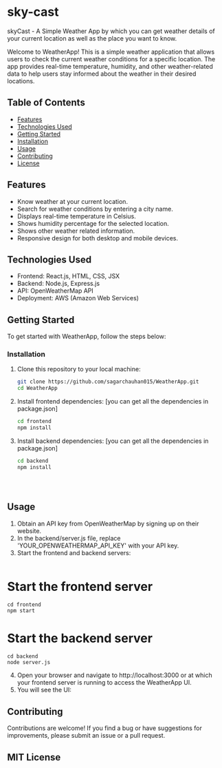 # sky-cast
skyCast - A Simple Weather App by which you can get weather details of your current location as well as the place you want to know.

Welcome to WeatherApp! This is a simple weather application that allows users to check the current weather conditions for a specific location.
The app provides real-time temperature, humidity, and other weather-related data to help users stay informed about the weather in their desired locations.

## Table of Contents

- [Features](#features)
- [Technologies Used](#technologies-used)
- [Getting Started](#getting-started)
- [Installation](#installation)
- [Usage](#usage)
- [Contributing](#contributing)
- [License](#license)

## Features

- Know weather at your current location.
- Search for weather conditions by entering a city name.
- Displays real-time temperature in Celsius.
- Shows humidity percentage for the selected location.
- Shows other weather related information.
- Responsive design for both desktop and mobile devices.

## Technologies Used

- Frontend: React.js, HTML, CSS, JSX
- Backend: Node.js, Express.js
- API: OpenWeatherMap API
- Deployment: AWS (Amazon Web Services)




## Getting Started

To get started with WeatherApp, follow the steps below:

### Installation

1. Clone this repository to your local machine:

   ```bash
   git clone https://github.com/sagarchauhan015/WeatherApp.git
   cd WeatherApp
   
2. Install frontend dependencies:
   [you can get all the dependencies in package.json]
   ```bash
   cd frontend
   npm install
   
3. Install backend dependencies:
   [you can get all the dependencies in package.json]
   ```bash
   cd backend
   npm install





## Usage

1. Obtain an API key from OpenWeatherMap by signing up on their website.
2. In the backend/server.js file, replace 'YOUR_OPENWEATHERMAP_API_KEY' with your API key.
3. Start the frontend and backend servers:
   ```bash
  # Start the frontend server
    cd frontend
    npm start

  # Start the backend server
    cd backend
    node server.js
4. Open your browser and navigate to http://localhost:3000 or at which your frontend server is running to access the WeatherApp UI.
5. You will see the UI:





   
## Contributing

Contributions are welcome! If you find a bug or have suggestions for improvements, please submit an issue or a pull request.



## MIT License
